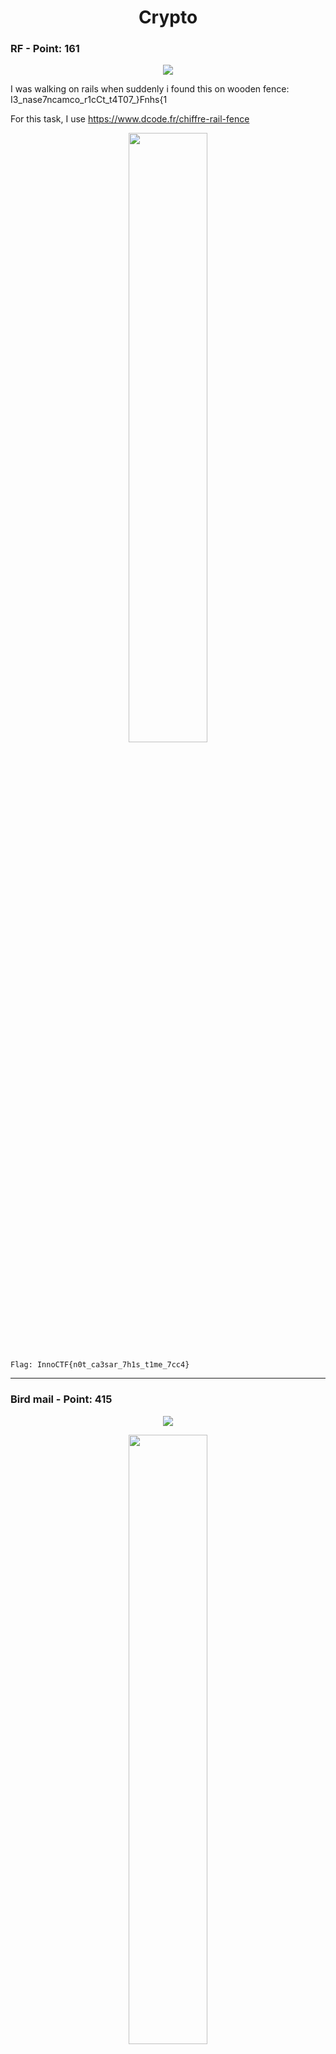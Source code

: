 <h1 align="center">Crypto</h1>

<h3>RF - Point: 161</h3>

<p align="center"><img src="https://github.com/Ne0Lux-C1Ph3r/WRITE-UP/blob/master/InnoCTF%202019/Files/crypt1.PNG"></p>


I was walking on rails when suddenly i found this on wooden fence: I3_nase7ncamсo_r1сCt_t4T07_}Fnhs{1


For this task, I use https://www.dcode.fr/chiffre-rail-fence

<p align="center"><img src="https://github.com/Ne0Lux-C1Ph3r/WRITE-UP/blob/master/InnoCTF%202019/Files/rf.PNG" height="50%" width="50%"></p>


```
Flag: InnoCTF{n0t_ca3sar_7h1s_t1me_7сс4}
```

-----------------------------------------------------------------------------------------------------------------------------------

<h3>Bird mail - Point: 415</h3>

<p align="center"><img src="https://github.com/Ne0Lux-C1Ph3r/WRITE-UP/blob/master/InnoCTF%202019/Files/crypt2.PNG"></p>


<p align="center"><img src="https://github.com/Ne0Lux-C1Ph3r/WRITE-UP/blob/master/InnoCTF%202019/Files/cryptobirds.png" height="50%" width="50%"></p>


For this task, I use https://www.geocachingtoolbox.com/index.php?lang=en&page=codeTables&id=birdsOnAWire.

<p align="center"><img src="https://github.com/Ne0Lux-C1Ph3r/WRITE-UP/blob/master/InnoCTF%202019/Files/birdsOnAWire.png" height="50%" width="50%"></p>


```
do not be mad
you found answer
here some words for
decoding and
flag is
only birds everywhere

Flag: InnoCTF{only_birds_everywhere}
```

-----------------------------------------------------------------------------------------------------------------------------------

<h3>One hundred times RSA - Point: 484</h3>

<p align="center"><img src="https://github.com/Ne0Lux-C1Ph3r/WRITE-UP/blob/master/InnoCTF%202019/Files/crypt3.PNG"></p>

We had intercepted message(823987601539551928252661654437667295378450335918666145079851234798343062080579451801129289418220555) 
and modulus(1522605027922533360535618378132637429718068114961380688657908494580122963258952897654000350692006139). 
Not that we needed all that for the dercrypting, but once you started to break crypto systems, 
the tendency is to push it as far as you can.


For this task, I use http://factordb.com/ and python.

``` python

#!/usr/bin/env python

import libnum
import gmpy

n=1522605027922533360535618378132637429718068114961380688657908494580122963258952897654000350692006139

# P and Q found on http://factordb.com/

p=37975227936943673922808872755445627854565536638199
q=40094690950920881030683735292761468389214899724061

c=823987601539551928252661654437667295378450335918666145079851234798343062080579451801129289418220555

phi=(p-1)*(q-1)

# We search e

for e in range(1,65537):
	d= gmpy.invert(e,phi)
	M = pow(c, d, n)
	if "InnoCTF{" in libnum.n2s(M):
		print libnum.n2s(M)
		print e
		break
    
"""
InnoCTF{cr4ck_rs4_4g41n_5ca2}
53971
"""    

Flag: InnoCTF{cr4ck_rs4_4g41n_5ca2}
```

-----------------------------------------------------------------------------------------------------------------------------------

<h3>Librarian skill - Point: 484</h3>

<p align="center"><img src="https://github.com/Ne0Lux-C1Ph3r/WRITE-UP/blob/master/InnoCTF%202019/Files/crypt4.PNG"></p>


<p align="center"><img src="https://github.com/Ne0Lux-C1Ph3r/WRITE-UP/blob/master/InnoCTF%202019/Files/cipher.jpg" height="50%" width="50%"></p>


For this task, I use a pen.

We have 4 files:

File 1984.txt:

His mind slid away into(5) the labyrinthine world of doublethink(10). To know and not to know, to be conscious of(20) complete truthfulness while telling carefully constructed lies(27), to hold simultaneously two opinions which cancelled out, knowing them to be contradictory(40) and believing in both of them, to use logic against logic, to repudiate(53) morality while laying claim to it, to(60) believe that democracy was impossible and that the Party was the guardian of democracy, to forget(76), whatever it was necessary to forget, then to draw(85) it back into memory(89) again at the moment when it was needed, and then promptly(100) to forget it again(104), and above all, to apply the same process to the process itself that was the ultimate(120) subtlety; consciously to induce unconsciousness, and then, once again, to become unconscious of the act of hypnosis(137) you had just(140) performed. Even to understand the word 'doublethink' involved the use of doublethink(152).

File The Catcher in the Rye.txt:

I went over to my window and opened it and(10) packed a snowball with my(15) bare hands. The snow was very good for packing. I didn't throw it at anything(30), though. I started to throw it. At a car that was parked across the street. But I changed my mind(50). The car looked so nice(55) and white. Then I started to throw(62) it at a hydrant, but that looked too nice and white(73), too. Finally I didn't throw it at anything. All I did was close the window and walk around(91) the room with the snowball, packing it harder. A little while later, I still had(106) it with me when I and Brossard(113) and Ackley got on the bus. The bus driver opened the doors(125) and made me throw it out. I told him I wasn't going to chuck it at anybody, but he wouldn't believe me(147). People never believe you(151).

File Animal Farm.txt:

Now, comrades(2), what is the nature of this life of(10) ours? Let us face it: our lives are miserable, laborious, and short. We are born, we are given just so much food as will keep the breath in our bodies(40), and those of us who(45) are capable of it are forced to work to the(55) last atom(57) of our strength; and the very instant that our usefulness has(68) come to an end we are slaughtered(75) with hideous cruelty. No animal in England knows the meaning of happiness or leisure(89) after he is a year(94) old. No animal in England is free. The life of an animal(106) is misery and slavery: that is the plain truth(115).


We know that the file cipher.jpg that it's the photo of Jean Lafitte
and the cipher is:

We deduce that the numbers correspond to the first letter of each word in each paragraph.

1 48 53 53 138  ===> Hurry

13 69 123 2 103 151 ===> slowly

4 6 1 13 26 75 102  ===> inNuwsT


```
Flag: InnoCTF{Hurry_slowly_inNuwsT}
```
